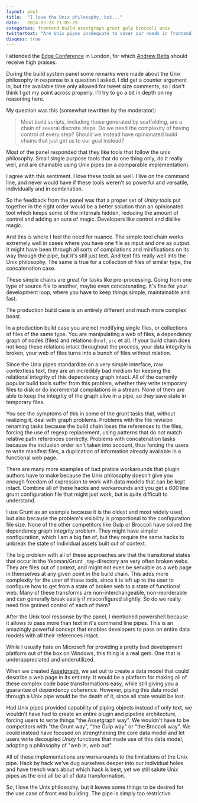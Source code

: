 ```yaml
---
layout: post
title:  "I love the Unix philosophy, but..."
date:   2014-03-23 21:05:29
categories: frontend build assetgraph grunt gulp broccoli unix
twittertext: "Are Unix pipes inadequate to cover our needs in frontend build systems?"
disquss: true
---
```


I attended the [Edge Conference](https://edgeconf.com/2014-london) in London, for which [Andrew Betts](https://twitter.com/triblondon) should receive high praises.

During the build system panel some remarks were made about the Unix philosophy in response to a question I asked. I did get a counter argument in, but the available time only allowed for tweet size comments, so I don't think I got my point across properly. I'll try to go a bit in depth on my reasoning here.


My question was this (somewhat rewritten by the moderator):

> Most build scripts, including those generated by scaffolding, are a chain of several discrete steps. Do we need the complexity of having control of every step? Should we instead have opinionated build chains that just get us to our goal instead?

Most of the panel responded that they like tools that follow the unix philosophy. Small single purpose tools that do one thing only, do it really well, and are chainable using Unix pipes (or a comparable implementation).

I agree with this sentiment. I love these tools as well. I live on the command line, and never would have if these tools weren't so powerful and versatile, individually and in combination.

So the feedback from the panel was that a proper set of *Unixy* tools put together in the right order would be a better solution than an opinionated tool which keeps some of the internals hidden, reducing the amount of control and adding an aura of magic. Developers like control and dislike magic.

And this is where I feel the need for nuance. The simple tool chain works extremely well in cases where you have one file as input and one as output. It might have been through all sorts of compilations and minifications on its way through the pipe, but it's still just text. And text fits really well into the Unix philosophy. The same is true for a collection of files of similar type, the concatenation case.

These simple chains are great for tasks like pre-processing. Going from one type of source file to another, maybe even concatenating. It's fine for your development loop, where you have to keep things simple, maintainable and fast.

The production build case is an entirely different and much more complex beast.

In a production build case you are not modifying single files, or collections of files of the same type. You are manipulating a web of files, a dependency graph of nodes (files) and relations (`href`, `src` et al). If your build chain does not keep these relations intact throughout the process, your data integrity is broken, your web of files turns into a bunch of files without relation.

Since the Unix pipes standardize on a very simple interface, raw contextless text, they are an incredibly bad medium for keeping the relational integrity of this dependency graph intact. All of the currently popular build tools suffer from this problem, whether they write temporary files to disk or do incremental compilations in a stream. None of them are able to keep the integrity of the graph alive in a pipe, so they save state in temporary files.

You see the symptoms of this in some of the grunt tasks that, without realizing it, deal with graph problems. Problems with the file revision renaming tasks because the build chain loses the references to the files, forcing the use of regexp replacement, using patterns that do not match relative path references correctly. Problems with concatenation tasks because the inclusion order isn't taken into account, thus forcing the users to write manifest files, a duplication of information already available in a functional web page.

There are many more examples of bad pratice workarounds that plugin authors have to make because the Unix philosophy doesn't give you enough freedom of expression to work with data models that can be kept intact. Combine all of these hacks and workarounds and you get a 600 line grunt configuration file that might just work, but is quite difficult to understand.

I use Grunt as an example because it is the oldest and most widely used, but also because the problem's visibility is proportional to the configuration file size. None of the other competitors like Gulp or Broccoli have solved the dependency graph integrity problem. They might have simpler configuration, which I am a big fan of, but they require the same hacks to unbreak the state of individual assets built out of context.

The big problem with all of these approaches are that the transitional states that occur in the Yeoman/Grunt `_tmp`-directory are very often broken webs. They are files out of context, and might not even be servable as a web page in themselves at any given point in the build chain. This adds more complexity for the user of these tools, since it is left up to the user to configure how to get from a state of broken web to a state of functional web. Many of these transforms are non-interchangeable, non-reorderable and can generally break easily if misconfigured slightly. So do we really need fine grained control of each of them?

After the Unix tool response by the panel, I mentioned powershell because it allows to pass more than text in it's command line pipes. This is an amazingly powerful concept that enables developers to pass on entire data models with all their references intact.

While I usually hate on Microsoft for providing a pretty bad development platform out of the box on Windows, this thing is a real gem. One that is underappreciated and underutilized.

When we created [Assetgraph](https://github.com/assetgraph/assetgraph/), we set out to create a data model that could describe a web page in its entirety. It would be a platform for making all of these complex code base transformations easy, while still giving you a guarantee of dependency coherence. However, piping this data model through a Unix pipe would be the death of it, since all state would be lost.

Had Unix pipes provided capability of piping objects instead of only text, we wouldn't have had to create an entire plugin and pipeline architecture, forcing users to write things "the Assetgraph way". We wouldn't have to be competitors with "the Grunt way", "the Gulp way" or "the Broccoli way". We could instead have focused on strengthening the core data model and let users write decoupled *Unixy* functions that made use of this data model, adopting a philosophy of "web in, web out".

All of these implementations are workarounds to the limitations of the Unix pipe. Hack by hack we've dug ourselves deeper into our individual holes and have trench wars about which hack is best, yet we still salute Unix pipes as the end all be all of data transformation.

So, I love the Unix philosophy, but it leaves some things to be desired for the use case of front end building. The pipe is simply too restrictive.
